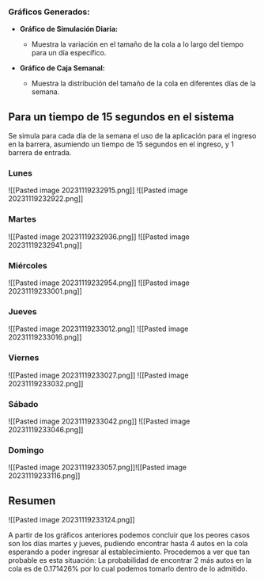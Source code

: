 ### Gráficos Generados:
- **Gráfico de Simulación Diaria:**
  - Muestra la variación en el tamaño de la cola a lo largo del tiempo para un día específico.

- **Gráfico de Caja Semanal:**
  - Muestra la distribución del tamaño de la cola en diferentes días de la semana.


## Para un tiempo de 15 segundos en el sistema
Se simula para cada día de la semana el uso de la aplicación para el ingreso en la barrera, asumiendo un tiempo de 15 segundos en el ingreso, y 1 barrera de entrada.
### Lunes

![[Pasted image 20231119232915.png]]
![[Pasted image 20231119232922.png]]
### Martes

![[Pasted image 20231119232936.png]]
![[Pasted image 20231119232941.png]]

### Miércoles

![[Pasted image 20231119232954.png]]
![[Pasted image 20231119233001.png]]

### Jueves
![[Pasted image 20231119233012.png]]
![[Pasted image 20231119233016.png]]

### Viernes

![[Pasted image 20231119233027.png]]
![[Pasted image 20231119233032.png]]

### Sábado

![[Pasted image 20231119233042.png]]
![[Pasted image 20231119233046.png]]

### Domingo

![[Pasted image 20231119233057.png]]![[Pasted image 20231119233116.png]]


## Resumen

![[Pasted image 20231119233124.png]]

A partir de los gráficos anteriores podemos concluir que los peores casos son los días martes y jueves, pudiendo encontrar hasta 4 autos en la cola esperando a poder ingresar al establecimiento.
Procedemos a ver que tan probable es esta situación: La probabilidad de encontrar 2 más autos en la cola es de 0.171426% por lo cual podemos tomarlo dentro de lo admitido.